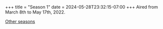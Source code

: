 +++
title = "Season 1"
date = 2024-05-28T23:32:15-07:00
+++
Aired from March 8th to May 17th, 2022.

[Other seasons](/seasons)
